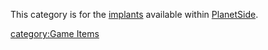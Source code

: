 This category is for the [implants](implant.md) available within
[PlanetSide](PlanetSide.md).

[category:Game Items](category:Game_Items.md)
